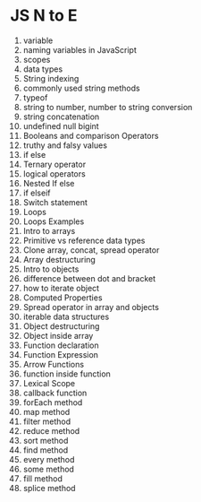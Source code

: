 # JS N to E

1. variable
2. naming variables in JavaScript
3. scopes
4. data types
5. String indexing
6. commonly used string methods
7. typeof
8. string to number, number to string conversion
9. string concatenation
10. undefined null bigint
11. Booleans and comparison Operators
12. truthy and falsy values
13. if else
14. Ternary operator
15. logical operators
16. Nested If else
17. if elseif
18. Switch statement
19. Loops
20. Loops Examples
21. Intro to arrays
22. Primitive vs reference data types
23. Clone array, concat, spread operator
24. Array destructuring
25. Intro to objects
26. difference between dot and bracket
27. how to iterate object
28. Computed Properties
29. Spread operator in array and objects
30. iterable data structures
31. Object destructuring
32. Object inside array
33. Function declaration
34. Function Expression
35. Arrow Functions
36. function inside function
37. Lexical Scope
38. callback function
39. forEach method
40. map method
41. filter method
42. reduce method
43. sort method
44. find method
45. every method
46. some method
47. fill method
48. splice method
